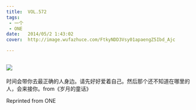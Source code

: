 ```yaml
---
title:	VOL.572
tags:
 - 一个
 - ONE
date:	2014/05/2 1:43:02
cover:	http://image.wufazhuce.com/FtkyNDD3Vsy01apaengZ5Ibd_Ajc

---
```

![](http://image.wufazhuce.com/FtkyNDD3Vsy01apaengZ5Ibd_Ajc)
---

时间会带你去最正确的人身边。请先好好爱着自己。然后那个还不知道在哪里的人，会来接你。from《岁月的童话》
 
Reprinted from ONE
